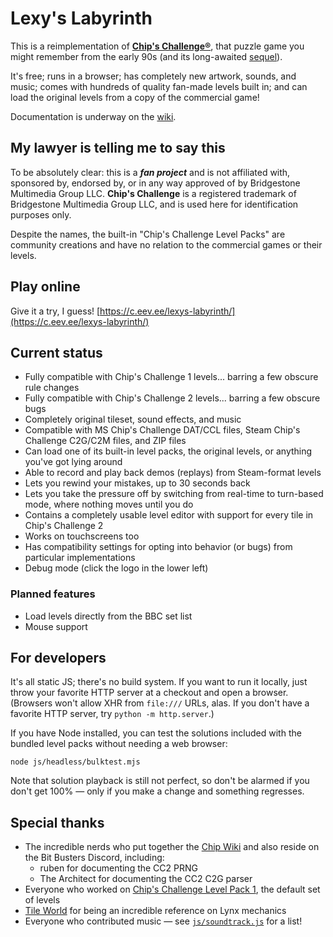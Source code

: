 # Lexy's Labyrinth

This is a reimplementation of [**Chip's Challenge®**](https://wiki.bitbusters.club/Chip%27s_Challenge), that puzzle game you might remember from the early 90s (and its long-awaited [sequel](https://wiki.bitbusters.club/Chip%27s_Challenge_2)).

It's free; runs in a browser; has completely new artwork, sounds, and music; comes with hundreds of quality fan-made levels built in; and can load the original levels from a copy of the commercial game!

Documentation is underway on the [wiki](https://github.com/eevee/lexys-labyrinth/wiki).

## My lawyer is telling me to say this

To be absolutely clear: this is a ***fan project*** and is not affiliated with, sponsored by, endorsed by, or in any way approved of by Bridgestone Multimedia Group LLC.  **Chip's Challenge** is a registered trademark of Bridgestone Multimedia Group LLC, and is used here for identification purposes only.

Despite the names, the built-in "Chip's Challenge Level Packs" are community creations and have no relation to the commercial games or their levels.

## Play online

Give it a try, I guess!  [https://c.eev.ee/lexys-labyrinth/](https://c.eev.ee/lexys-labyrinth/)

## Current status

- Fully compatible with Chip's Challenge 1 levels...  barring a few obscure rule changes
- Fully compatible with Chip's Challenge 2 levels...  barring a few obscure bugs
- Completely original tileset, sound effects, and music
- Compatible with MS Chip's Challenge DAT/CCL files, Steam Chip's Challenge C2G/C2M files, and ZIP files
- Can load one of its built-in level packs, the original levels, or anything you've got lying around
- Able to record and play back demos (replays) from Steam-format levels
- Lets you rewind your mistakes, up to 30 seconds back
- Lets you take the pressure off by switching from real-time to turn-based mode, where nothing moves until you do
- Contains a completely usable level editor with support for every tile in Chip's Challenge 2
- Works on touchscreens too
- Has compatibility settings for opting into behavior (or bugs) from particular implementations
- Debug mode (click the logo in the lower left)

### Planned features

- Load levels directly from the BBC set list
- Mouse support

## For developers

It's all static JS; there's no build system.  If you want to run it locally, just throw your favorite HTTP server at a checkout and open a browser.  (Browsers won't allow XHR from `file:///` URLs, alas.  If you don't have a favorite HTTP server, try `python -m http.server`.)

If you have Node installed, you can test the solutions included with the bundled level packs without needing a web browser:

```
node js/headless/bulktest.mjs
```

Note that solution playback is still not perfect, so don't be alarmed if you don't get 100% — only if you make a change and something regresses.

## Special thanks

- The incredible nerds who put together the [Chip Wiki](https://wiki.bitbusters.club/) and also reside on the Bit Busters Discord, including:
  - ruben for documenting the CC2 PRNG
  - The Architect for documenting the CC2 C2G parser
- Everyone who worked on [Chip's Challenge Level Pack 1](https://wiki.bitbusters.club/Chip%27s_Challenge_Level_Pack_1), the default set of levels
- [Tile World](https://wiki.bitbusters.club/Tile_World) for being an incredible reference on Lynx mechanics
- Everyone who contributed music — see [`js/soundtrack.js`](js/soundtrack.js) for a list!
